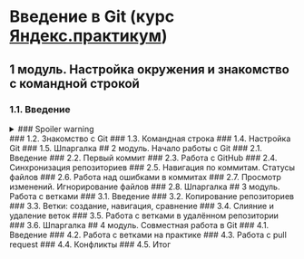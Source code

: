 # Введение в Git (курс [Яндекс.практикум](https://practicum.yandex.ru/git-basics/?from=catalog))
## 1 модуль. Настройка окружения и знакомство с командной строкой
### 1.1. Введение
<details>
  <summary>### Spoiler warning</summary>
  
  Spoiler text. Note that it's important to have a space after the summary tag. You should be able to write any markdown you want inside the `<details>` tag... just make sure you close `<details>` afterward.
  
  ```javascript
  console.log("I'm a code block!");
  ```
  
</details>
### 1.2. Знакомство с Git
### 1.3. Командная строка
### 1.4. Настройка Git
### 1.5. Шпаргалка
## 2 модуль. Начало работы с Git
### 2.1. Введение
### 2.2. Первый коммит
### 2.3. Работа с GitHub
### 2.4. Синхронизация репозиториев
### 2.5. Навигация по коммитам. Статусы файлов
### 2.6. Работа над ошибками в коммитах
### 2.7. Просмотр изменений. Игнорирование файлов
### 2.8. Шпаргалка
## 3 модуль. Работа с ветками
### 3.1. Введение
### 3.2. Копирование репозиториев
### 3.3. Ветки: создание, навигация, сравнение
### 3.4. Слияние и удаление веток
### 3.5. Работа с ветками в удалённом репозитории
### 3.6. Шпаргалка
## 4 модуль. Совместная работа в Git
### 4.1. Введение
### 4.2. Работа с ветками на практике
### 4.3. Работа с pull request
### 4.4. Конфликты
### 4.5. Итог